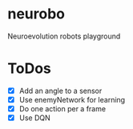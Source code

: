 neurobo
======================
Neuroevolution robots playground

# ToDos

- [x] Add an angle to a sensor
- [x] Use enemyNetwork for learning
- [x] Do one action per a frame
- [x] Use DQN
